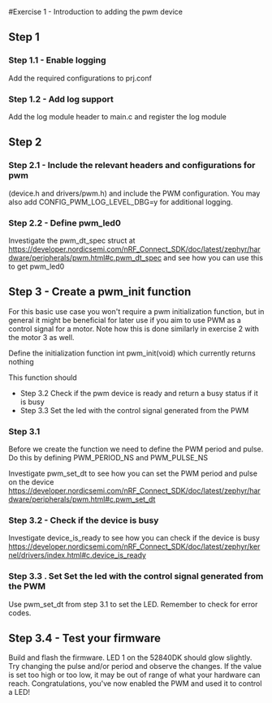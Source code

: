 #Exercise 1 - Introduction to adding the pwm device

## Step 1
### Step 1.1 - Enable logging
Add the required configurations to prj.conf

### Step 1.2 - Add log support
 Add the log module header to main.c and register the log module

## Step 2
### Step 2.1 - Include the relevant headers and configurations for pwm
 (device.h and drivers/pwm.h) and include the PWM configuration. You may also add CONFIG_PWM_LOG_LEVEL_DBG=y
 for additional logging.
 

### Step 2.2 - Define pwm_led0
Investigate the pwm_dt_spec struct at https://developer.nordicsemi.com/nRF_Connect_SDK/doc/latest/zephyr/hardware/peripherals/pwm.html#c.pwm_dt_spec and see how you can use this to get pwm_led0

## Step 3 - Create a pwm_init function
For this basic use case you won't require a pwm initialization function, but in general it might be beneficial for later use if you aim to use PWM as a control signal for a motor. Note how this is done similarly in exercise 2 with the motor 3 as well.

Define the initialization function int pwm_init(void) which currently returns nothing

This function should 
* Step 3.2 Check if the pwm device is ready and return a busy status if it is busy
* Step 3.3 Set the led with the control signal generated from the PWM
   
### Step 3.1 
Before we create the function we need to define the PWM period and pulse. Do this by defining PWM_PERIOD_NS and PWM_PULSE_NS 

Investigate pwm_set_dt to see how you can set the PWM period and pulse on the device https://developer.nordicsemi.com/nRF_Connect_SDK/doc/latest/zephyr/hardware/peripherals/pwm.html#c.pwm_set_dt

### Step 3.2 - Check if the device is busy
Investigate device_is_ready to see how you can check if the device is busy https://developer.nordicsemi.com/nRF_Connect_SDK/doc/latest/zephyr/kernel/drivers/index.html#c.device_is_ready

### Step 3.3 . Set Set the led with the control signal generated from the PWM
Use pwm_set_dt from step 3.1 to set the LED. Remember to check for error codes.

## Step 3.4 - Test your firmware
Build and flash the firmware. LED 1 on the 52840DK should glow slightly. Try changing the pulse and/or period and observe the changes. If the value is set too high or too low, it may be out of range of what your hardware can reach. Congratulations, you've now enabled the PWM and used it to control a LED!

